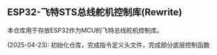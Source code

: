## ESP32-飞特STS总线舵机控制库(Rewrite)

本仓库用于存放ESP32作为MCU的飞特总线舵机控制库。

(2025-04-23): 初始化仓库，完成指令定义头文件，完成部分底层控制函数
